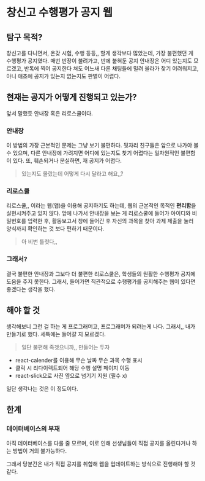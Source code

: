 # 창신고 수행평가 공지 웹

## 탐구 목적?
창신고를 다니면서, 온갖 시험, 수행 등등,, 할게 생각보다 많았는데, 가장 불편했던 게 수행평가 공지였다. 매번 반장이 불려가고, 반에 붙혀둔 공지 안내장은 어디 있는지도 모르겠고, 반톡에 찍어 공지한다 쳐도 어느새 다른 채팅들에 밀려 올라가 찾기 어려워지고, 아니 애초에 공지가 있는지 없는지도 판별이 어렵다.

## 현재는 공지가 어떻게 진행되고 있는가?
앞서 말했듯 안내장 혹은 리로스쿨이다.

### 안내장
이 방법의 가장 근본적인 문제는 그냥 보기 불편하다. 뒷자리 친구들은 앞으로 나가야 볼 수 있으며, 다른 안내장에 가려지면 어디에 있는지도 찾기 어렵다는 일차원적인 불편함이 있다. 또, 훼손되거나 분실하면, 재 공지가 어렵다.
> 있는지도 몰랐는데 어떻게 다시 달라고 해요,,?

### 리로스쿨
리로스쿨,, 이라는 웹(앱)을 이용해 공지하기도 하는데, 웹의 근본적인 목적인 **편리함**을 실현시켜주고 있지 않다. 앞에 나가서 안내장을 보는 게 리로스쿨에 들어가 아이디와 비밀번호를 입력한 후, 활동보고서 창에 들어간 후 자신의 과목을 찾아 과제 제출을 눌러 양식까지 확인하는 것 보다 편하기 때문이다.
> 아 비번 틀렷다,,

### 그래서?

결국 불편한 안내장과 그보다 더 불편한 리로스쿨은, 학생들의 원활한 수행평가 공지에 도움을 주지 못한다. 그래서, 들어가면 직관적으로 수행평가를 공지해주는 웹이 있다면 좋겠다는 생각을 했다.

## 해야 할 것
생각해보니 그런 걸 하는 게 프로그래머고, 프로그래머가 되려는게 나다. 그래서,, 내가 만들기로 했다. 세특에는 들어갈 지 모르겠다.
>일단 불편해 죽겟으니까,, 만들어는 두자

- react-calender를 이용해 무슨 날짜 무슨 과목 수행 표시
- 클릭 시 리다이렉트되어 해당 수행 설명 페이지 이동
- react-slick으로 사진 옆으로 넘기기 지원 (필수 x)

일단 생각나는 것은 이 정도이다.

## 한계

### 데이터베이스의 부재
아직 데이터베이스를 다룰 줄 모르며, 이로 인해 선생님들이 직접 공지를 올린다거나 하는 방법이 거의 불가능하다.

그래서 당분간은 내가 직접 공지를 취합해 웹을 업데이트하는 방식으로 진행해야 할 것 같다.
